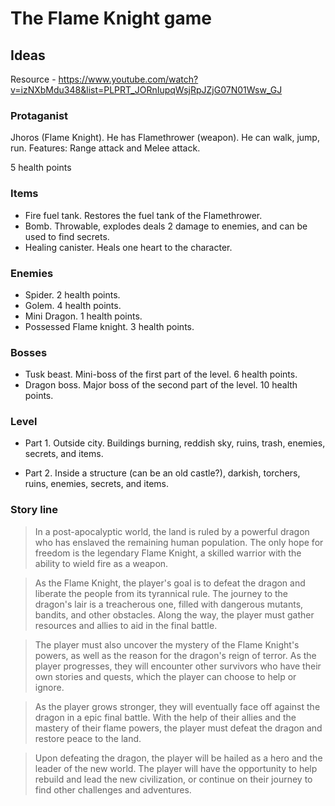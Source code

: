 # The Flame Knight game

## Ideas

Resource - https://www.youtube.com/watch?v=izNXbMdu348&list=PLPRT_JORnIupqWsjRpJZjG07N01Wsw_GJ

### Protaganist 
Jhoros (Flame Knight). He has Flamethrower (weapon). He can walk, jump, run.
Features: Range attack and Melee attack.

5 health points

### Items
- Fire fuel tank. Restores the fuel tank of the Flamethrower.
- Bomb. Throwable, explodes deals 2 damage to enemies, and can be used to find secrets.
- Healing canister. Heals one heart to the character.

### Enemies
- Spider. 2 health points.
- Golem. 4 health points.
- Mini Dragon. 1 health points.
- Possessed Flame knight. 3 health points.

### Bosses
- Tusk beast. Mini-boss of the first part of the level. 6 health points.
- Dragon boss. Major boss of the second part of the level. 10 health points.

### Level
- Part 1. Outside city. Buildings burning, reddish sky, ruins, trash, enemies, secrets, and items.

- Part 2. Inside a structure (can be an old castle?), darkish, torchers, ruins, enemies, secrets, and items.

### Story line

> In a post-apocalyptic world, the land is ruled by a powerful dragon who has enslaved the remaining human population. The only hope for freedom is the legendary Flame Knight, a skilled warrior with the ability to wield fire as a weapon.

> As the Flame Knight, the player's goal is to defeat the dragon and liberate the people from its tyrannical rule. The journey to the dragon's lair is a treacherous one, filled with dangerous mutants, bandits, and other obstacles. Along the way, the player must gather resources and allies to aid in the final battle.

> The player must also uncover the mystery of the Flame Knight's powers, as well as the reason for the dragon's reign of terror. As the player progresses, they will encounter other survivors who have their own stories and quests, which the player can choose to help or ignore.

> As the player grows stronger, they will eventually face off against the dragon in a epic final battle. With the help of their allies and the mastery of their flame powers, the player must defeat the dragon and restore peace to the land.

> Upon defeating the dragon, the player will be hailed as a hero and the leader of the new world. The player will have the opportunity to help rebuild and lead the new civilization, or continue on their journey to find other challenges and adventures.
